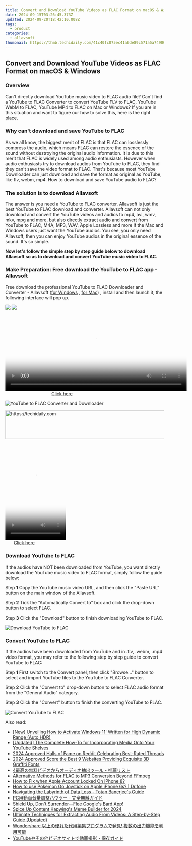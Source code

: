 ```yaml
---
title: Convert and Download YouTube Videos as FLAC Format on macOS & Windows
date: 2024-09-15T03:26:45.373Z
updated: 2024-09-20T18:42:10.008Z
tags:
  - product
categories:
  - allavsoft
thumbnail: https://thmb.techidaily.com/41c40fc075ec41a6de89c571a5a74900b640b77fd911558c6dd5abd8173773bf.jpg
---
```


## Convert and Download YouTube Videos as FLAC Format on macOS & Windows

### Overview

Can't directly download YouTube music video to FLAC audio file? Can't find a YouTube to FLAC Converter to convert YouTube FLV to FLAC, YouTube WebM to FLAC, YouTube MP4 to FLAC on Mac or Windows? If you are in this situation and want to figure our how to solve this, here is the right place.

### Why can't download and save YouTube to FLAC

As we all know, the biggest merit of FLAC is that FLAC can losslessly compress the audio, which means FLAC can restore the essence of the sound without destroying the original audio information. It is due to this merit that FLAC is widely used among audio enthusiasts. However when audio enthusiasts try to download audios from YouTube to FLAC, they find they can't save the video format to FLAC. That's because most YouTube Downloader can just download and save the format as original as YouTube, like flv, webm, mp4\. How to download and save YouTube audio to FLAC?

### The solution is to download Allavsoft

The answer is you need a YouTube to FLAC converter. Allavsoft is just the best YouTube to FLAC download and converter. Allavsoft can not only download and convert the YouTube videos and audios to mp4, avi, wmv, mkv, mpg and more, but also directly extract audio and convert from YouTube to FLAC, M4A, MP3, WAV, Apple Lossless and more if the Mac and Windows users just want the YouTube audios. You see, you only need Allavsoft, then you can enjoy YouTube audios in the original essence of the sound. It's so simple.

**Now let's follow the simple step by step guide below to download Allavsoft so as to download and convert YouTube music video to FLAC.**

### Make Preparation: Free download the YouTube to FLAC app - Allavsoft

Free download the professional YouTube to FLAC Downloader and Converter - Allavsoft ([for Windows](https://tools.techidaily.com/allavsoft/products/) , [for Mac](https://tools.techidaily.com/allavsoft/products/)) , install and then launch it, the following interface will pop up.

[![](https://www.allavsoft.com/how-to/../images/how-to/free-download-win.jpg)](https://tools.techidaily.com/allavsoft/products/) [![](https://www.allavsoft.com/how-to/../images/how-to/free-download-mac.jpg)](https://tools.techidaily.com/allavsoft/products/)

<!-- affiliate ads begin -->
<span id="1982596">
					<video width="576" height="240" style="cursor:pointer"
           poster="//a.impactradius-go.com/display-clicktoplayimage/1982596.png"
           onclick="if(!this.playClicked){this.play();this.setAttribute('controls',true);this.playClicked=true;}">
	   <source src="//a.impactradius-go.com/display-ad/22993-1982596">
	   <img src="//a.impactradius-go.com/display-clicktoplayimage/1982596.png" style="border: none; height: 100%; width: 100%; object-fit: contain">
	</video>
	<div style="width:360px;text-align:center"><a href="javascript:window.open(decodeURIComponent('https%3A%2F%2Fhomestyler.sjv.io%2Fc%2F5597632%2F1982596%2F22993'), '_blank');void(0);">Click here</a></div>
</span>
<img height="0" width="0" src="https://imp.pxf.io/i/5597632/1982596/22993" style="position:absolute;visibility:hidden;" border="0" />
<!-- affiliate ads end -->

![YouTube to FLAC Converter and Downloader](https://www.allavsoft.com/how-to/../images/allavsoft/screen-shot-600.jpg)

<!-- affiliate ads begin -->
<a href="https://unicoeye.pxf.io/c/5597632/2134218/18498" target="_top" id="2134218">
  <img src="//a.impactradius-go.com/display-ad/18498-2134218" border="0" alt="https://techidaily.com" width="728" height="90"/>
</a>
<img height="0" width="0" src="https://unicoeye.pxf.io/i/5597632/2134218/18498" style="position:absolute;visibility:hidden;" border="0" />
<!-- affiliate ads end -->

<!-- affiliate ads begin -->
<span id="1630055">
					<video width="192" height="320" style="cursor:pointer"
           poster="//a.impactradius-go.com/display-clicktoplayimage/1630055.png"
           onclick="if(!this.playClicked){this.play();this.setAttribute('controls',true);this.playClicked=true;}">
	   <source src="//a.impactradius-go.com/display-ad/18460-1630055">
	   <img src="//a.impactradius-go.com/display-clicktoplayimage/1630055.png" style="border: none; height: 100%; width: 100%; object-fit: contain">
	</video>
	<div style="width:120px;text-align:center"><a href="javascript:window.open(decodeURIComponent('https%3A%2F%2Fcaperobbin.sjv.io%2Fc%2F5597632%2F1630055%2F18460'), '_blank');void(0);">Click here</a></div>
</span>
<img height="0" width="0" src="https://imp.pxf.io/i/5597632/1630055/18460" style="position:absolute;visibility:hidden;" border="0" />
<!-- affiliate ads end -->

### Download YouTube to FLAC

If the audios have NOT been downloaded from YouTube, you want directly download the YouTube music video to FLAC format, simply follow the guide below:

Step **1** Copy the YouTube music video URL, and then click the "Paste URL" button on the main window of the Allavsoft.

Step **2** Tick the "Automatically Convert to" box and click the drop-down button to select FLAC.

Step **3** Click the "Download" button to finish downloading YouTube to FLAC.

![Download YouTube to FLAC](https://www.allavsoft.com/how-to/../images/how-to/youtube-to-flac/download-youtube-to-flac.jpg)

### Convert YouTube to FLAC

If the audios have been downloaded from YouTube and in .flv, .webm, .mp4 video format, you may refer to the following step by step guide to convert YouTube to FLAC:

Step **1** First switch to the Convert panel, then click "Browse..." button to select and import YouTube files to the YouTube to FLAC Converter.

Step **2** Click the "Convert to" drop-down button to select FLAC audio format from the "General Audio" category.

Step **3** Click the "Convert" button to finish the converting YouTube to FLAC.

![Convert YouTube to FLAC](https://www.allavsoft.com/how-to/../images/how-to/youtube-to-flac/convert-youtube-to-flac.jpg)

<ins class="adsbygoogle"
     style="display:block"
     data-ad-format="autorelaxed"
     data-ad-client="ca-pub-7571918770474297"
     data-ad-slot="1223367746"></ins>

<ins class="adsbygoogle"
     style="display:block"
     data-ad-client="ca-pub-7571918770474297"
     data-ad-slot="8358498916"
     data-ad-format="auto"
     data-full-width-responsive="true"></ins>

<span class="atpl-alsoreadstyle">Also read:</span>
<div><ul>
<li><a href="https://some-guidance.techidaily.com/new-unveiling-how-to-activate-windows-11-written-for-high-dynamic-range-auto-hdr/"><u>[New] Unveiling How to Activate Windows 11' Written for High Dynamic Range (Auto HDR)</u></a></li>
<li><a href="https://some-approaches.techidaily.com/updated-the-complete-how-to-for-incorporating-media-onto-your-youtube-shelves/"><u>[Updated] The Complete How-To for Incorporating Media Onto Your YouTube Shelves</u></a></li>
<li><a href="https://some-techniques.techidaily.com/2024-approved-halls-of-fame-on-reddit-celebrating-best-rated-threads/"><u>2024 Approved Halls of Fame on Reddit Celebrating Best-Rated Threads</u></a></li>
<li><a href="https://fox-cloud.techidaily.com/2024-approved-score-the-best-9-websites-providing-exquisite-3d-graffiti-fonts/"><u>2024 Approved Score the Best 9 Websites Providing Exquisite 3D Graffiti Fonts</u></a></li>
<li><a href="https://win-studio.techidaily.com/1726028844982-4/"><u>4最高の無料ビデオからオーディオ抽出ツール - 推薦リスト</u></a></li>
<li><a href="https://win-studio.techidaily.com/alternative-methods-for-flac-to-mp3-conversion-beyond-ffmpeg/"><u>Alternative Methods for FLAC to MP3 Conversion Beyond FFmpeg</u></a></li>
<li><a href="https://apple-account.techidaily.com/how-to-fix-when-apple-account-locked-on-iphone-8-by-drfone-ios/"><u>How to Fix when Apple Account Locked On iPhone 8?</u></a></li>
<li><a href="https://ios-pokemon-go.techidaily.com/how-to-use-pokemon-go-joystick-on-apple-iphone-6s-drfone-by-drfone-virtual-ios/"><u>How to use Pokemon Go Joystick on Apple iPhone 6s? | Dr.fone</u></a></li>
<li><a href="https://data-wizards.techidaily.com/navigating-the-labyrinth-of-data-loss-totan-banerjees-guide/"><u>Navigating the Labyrinth of Data Loss - Totan Banerjee's Guide</u></a></li>
<li><a href="https://win-studio.techidaily.com/1726030454397-pc/"><u>PC用動画音量調整ハウツー - 完全無料ガイド</u></a></li>
<li><a href="https://tech-savvy.techidaily.com/shield-up-dont-surrenderflee-googles-bard-app/"><u>Shield Up, Don't Surrender—Flee Google's Bard App!</u></a></li>
<li><a href="https://some-approaches.techidaily.com/spice-up-content-kapwings-meme-builder-for-2024/"><u>Spice Up Content Kapwing's Meme Builder for 2024</u></a></li>
<li><a href="https://win-studio.techidaily.com/1726029878408-ultimate-techniques-for-extracting-audio-from-videos-a-step-by-step-guide-updated/"><u>Ultimate Techniques for Extracting Audio From Videos: A Step-by-Step Guide (Updated)</u></a></li>
<li><a href="https://win-studio.techidaily.com/1726029652963-wondershare/"><u>Wondershare 以上の優れた代用編集プログラムで発見! 複数の出力機能を利用可能</u></a></li>
<li><a href="https://win-studio.techidaily.com/1726027132587-youtube/"><u>YouTubeやその他ビデオサイトで動画撮影・保存ガイド</u></a></li>
</ul></div>

